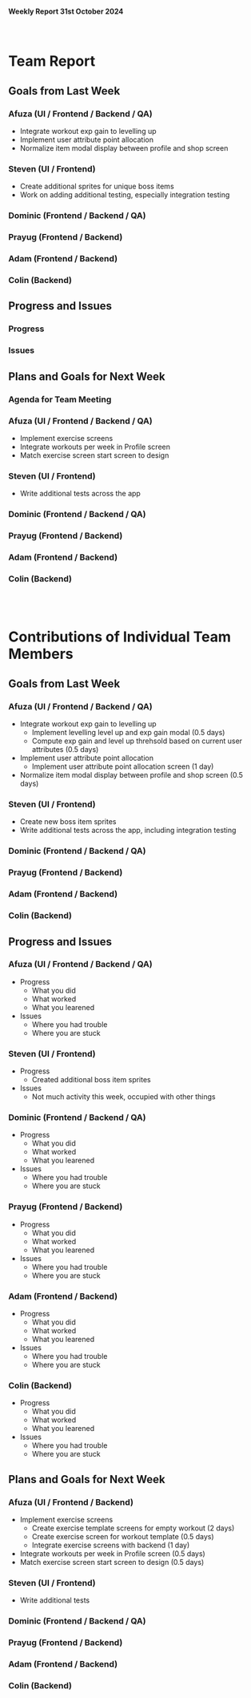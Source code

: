#### Weekly Report 31st October 2024
<br/>

# Team Report

## Goals from Last Week

### Afuza (UI / Frontend / Backend / QA)
- Integrate workout exp gain to levelling up
- Implement user attribute point allocation
- Normalize item modal display between profile and shop screen

### Steven (UI / Frontend)
- Create additional sprites for unique boss items
- Work on adding additional testing, especially integration testing

### Dominic (Frontend / Backend / QA)


### Prayug (Frontend / Backend)


### Adam (Frontend / Backend)


### Colin (Backend)


## Progress and Issues

### Progress



### Issues



## Plans and Goals for Next Week

### Agenda for Team Meeting


### Afuza (UI / Frontend / Backend / QA)
- Implement exercise screens
- Integrate workouts per week in Profile screen
- Match exercise screen start screen to design


### Steven (UI / Frontend)
- Write additional tests across the app

### Dominic (Frontend / Backend / QA)


### Prayug (Frontend / Backend)


### Adam (Frontend / Backend)


### Colin (Backend)



<br></br>
# Contributions of Individual Team Members

## Goals from Last Week

### Afuza (UI / Frontend / Backend / QA)
- Integrate workout exp gain to levelling up
    - Implement levelling level up and exp gain modal (0.5 days)
    - Compute exp gain and level up threhsold based on current user attributes (0.5 days)
- Implement user attribute point allocation
    - Implement user attribute point allocation screen (1 day)
- Normalize item modal display between profile and shop screen (0.5 days)

### Steven (UI / Frontend)
- Create new boss item sprites
- Write additional tests across the app, including integration testing

### Dominic (Frontend / Backend / QA)


### Prayug (Frontend / Backend)


### Adam (Frontend / Backend)


### Colin (Backend)


## Progress and Issues

### Afuza (UI / Frontend / Backend / QA)
- Progress
    - What you did
    - What worked
    - What you learened
- Issues
    - Where you had trouble
    - Where you are stuck

### Steven (UI / Frontend)
- Progress
    - Created additional boss item sprites
- Issues
    - Not much activity this week, occupied with other things

### Dominic (Frontend / Backend / QA)
- Progress
    - What you did
    - What worked
    - What you learened
- Issues
    - Where you had trouble
    - Where you are stuck


### Prayug (Frontend / Backend)
- Progress
    - What you did
    - What worked
    - What you learened
- Issues
    - Where you had trouble
    - Where you are stuck

### Adam (Frontend / Backend)
- Progress
    - What you did
    - What worked
    - What you learened
- Issues
    - Where you had trouble
    - Where you are stuck

### Colin (Backend)
- Progress
    - What you did
    - What worked
    - What you learened
- Issues
    - Where you had trouble
    - Where you are stuck

## Plans and Goals for Next Week

### Afuza (UI / Frontend / Backend)
- Implement exercise screens
    - Create exercise template screens for empty workout (2 days)
    - Create exercise screen for workout template (0.5 days)
    - Integrate exercise screens with backend (1 day)
- Integrate workouts per week in Profile screen (0.5 days)
- Match exercise screen start screen to design (0.5 days)

### Steven (UI / Frontend)
- Write additional tests

### Dominic (Frontend / Backend / QA)

### Prayug (Frontend / Backend)


### Adam (Frontend / Backend)


### Colin (Backend)

